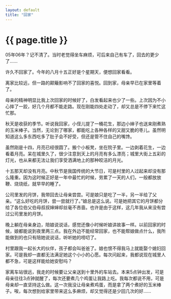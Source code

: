 ```yaml
---
layout: default
title: "回家"
---
```


# {{ page.title }}

05年06年？记不清了。当时老觉得坐车麻烦，可后来自己有车了，回去的更少了......


许久不回家了。今年的八月十五正好是个星期天，便想回家看看。

离家比较远，但一路的颠簸影响不了回家的喜悦。回到家，母亲早已在家里等着了。

母亲的精神明显比我上次回家的时候好了，白发看起来也少了一些。上次因为不小心摔了一跤，好几个月都不能走路。现在刚能四处走动了，却又总是不停下来忙这忙那。

秋天是收获的季节。听说我回家，小侄儿提了一桶花生，那边小婶子也送来刚煮熟的玉米棒子。当然，无论到了哪家，都能吃上各种各样的又甜又脆的枣儿。虽然明知道这么多东西吃多了肚子会不好受，但还是管不住自己的嘴馋。

虽然刚是十四，月亮已经很圆了。搬个小板凳，坐在院子里。一边剥着花生，一边看着月亮。呆在城里久了，很少注意到天上的月亮有多么漂亮；城里大街上五彩的灯光，也从来都无法让我们享受洒满地上的那种皎洁的月光。

十五那天却没有月亮。中秋节是我国传统的大节日，可是村里的人过起来却没有那么隆重。因为这时候正好是一年中最忙的时候，劳累了一天的人们，一般都放放鞭、烧烧纸，就早早的睡了。

公司里发的月饼，我带回去让母亲尝尝。可是娘只是吃了一半，另一半给了父亲。“这么好吃的月饼，尝一尝就行了。”娘总是这么说。可是她把其它的月饼都分给了各位伯父伯母叔叔婶婶却丝毫不吝啬。也许是由于这样，这几年我从来没有尝过公司里发的月饼。

晚上躺在母亲身边，陪娘说说话，感觉还像小时候听娘讲故事一样。以前回家的时候，娘都能说到夜里两三点。我在外边不能经常回家，也不能帮娘做点什么，我所能做到的也只有陪她说说话，听听她的唠叨了。

村里跟我一起长大的伙伴，孩子都会叫爸爸了。娘也恨不得我马上就能娶个媳妇回家。可是我却一直都无法满足她这个小小的心愿。每次问起来，我都说现在城里人都不急，可是这样能给她安慰吗？

家离车站很远，我走的时候要让父亲送到十里外的车站去。本来5点钟出发，可是母亲往往3点钟就醒了，每次还要煮几个鸡蛋让我路上吃。我每次都说不用，可是母亲却一直坚持这么做。这一次我没让母亲煮鸡蛋，而是拿了两个煮好的玉米棒子。唉，每次想到给家里带来这么多麻烦，却又觉得还是少回几次的好……
